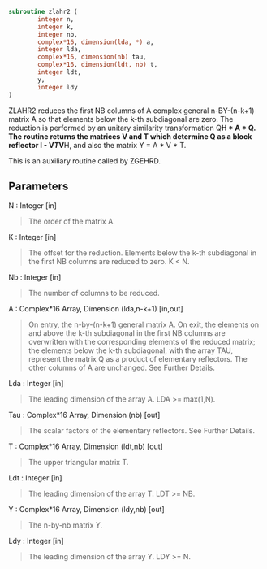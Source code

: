 ```fortran
subroutine zlahr2 (
		integer n,
		integer k,
		integer nb,
		complex*16, dimension(lda, *) a,
		integer lda,
		complex*16, dimension(nb) tau,
		complex*16, dimension(ldt, nb) t,
		integer ldt,
		y,
		integer ldy
)
```

 ZLAHR2 reduces the first NB columns of A complex general n-BY-(n-k+1)
 matrix A so that elements below the k-th subdiagonal are zero. The
 reduction is performed by an unitary similarity transformation
 Q**H * A * Q. The routine returns the matrices V and T which determine
 Q as a block reflector I - V*T*V**H, and also the matrix Y = A * V * T.

 This is an auxiliary routine called by ZGEHRD.

## Parameters
N : Integer [in]
> The order of the matrix A.

K : Integer [in]
> The offset for the reduction. Elements below the k-th
> subdiagonal in the first NB columns are reduced to zero.
> K < N.

Nb : Integer [in]
> The number of columns to be reduced.

A : Complex*16 Array, Dimension (lda,n-k+1) [in,out]
> On entry, the n-by-(n-k+1) general matrix A.
> On exit, the elements on and above the k-th subdiagonal in
> the first NB columns are overwritten with the corresponding
> elements of the reduced matrix; the elements below the k-th
> subdiagonal, with the array TAU, represent the matrix Q as a
> product of elementary reflectors. The other columns of A are
> unchanged. See Further Details.

Lda : Integer [in]
> The leading dimension of the array A.  LDA >= max(1,N).

Tau : Complex*16 Array, Dimension (nb) [out]
> The scalar factors of the elementary reflectors. See Further
> Details.

T : Complex*16 Array, Dimension (ldt,nb) [out]
> The upper triangular matrix T.

Ldt : Integer [in]
> The leading dimension of the array T.  LDT >= NB.

Y : Complex*16 Array, Dimension (ldy,nb) [out]
> The n-by-nb matrix Y.

Ldy : Integer [in]
> The leading dimension of the array Y. LDY >= N.

